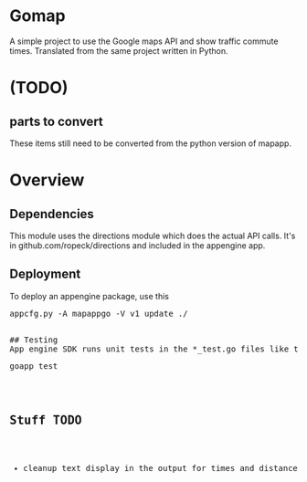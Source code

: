 # Gomap
  A simple project to use the Google maps API and show traffic commute times.
  Translated from the same project written in Python.

# (TODO)
## parts to convert
These items still need to be converted from the python version of mapapp.

# Overview

## Dependencies
  This module uses the directions module which does the actual API calls.
It's in github.com/ropeck/directions and included in the appengine app.

## Deployment

To deploy an appengine package, use this

<pre>
appcfg.py -A mapappgo -V v1 update ./
<pre>

## Testing
App engine SDK runs unit tests in the *_test.go files like this:
<pre>
goapp test
</pre>

## Stuff TODO

* cleanup text display in the output for times and distances

 

